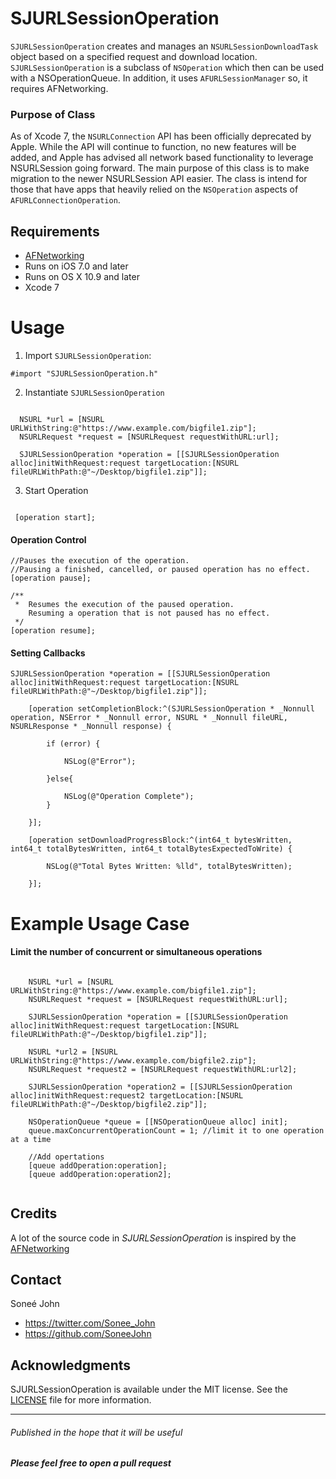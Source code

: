# SJURLSessionOperation

`SJURLSessionOperation` creates and manages an `NSURLSessionDownloadTask` object based on a specified request and download location. `SJURLSessionOperation` is a subclass of `NSOperation` which then can be used with a NSOperationQueue. In addition, it uses `AFURLSessionManager` so, it requires AFNetworking.

### Purpose of Class

As of Xcode 7, the `NSURLConnection` API has been officially deprecated by Apple. While the API will continue to function, no new features will be added, and Apple has advised all network based functionality to leverage NSURLSession going forward. The main purpose of this class is to make migration to the newer NSURLSession API easier. The class is intend for those that have apps that heavily relied on the `NSOperation` aspects of `AFURLConnectionOperation`.

## Requirements
- [AFNetworking](https://github.com/AFNetworking/AFNetworking)
- Runs on iOS 7.0 and later
- Runs on OS X 10.9 and later
- Xcode 7

# Usage

1. Import `SJURLSessionOperation`:

  ```objc
  #import "SJURLSessionOperation.h"
  ```
  
2. Instantiate `SJURLSessionOperation`

  ```objc
    
    NSURL *url = [NSURL URLWithString:@"https://www.example.com/bigfile1.zip"];
    NSURLRequest *request = [NSURLRequest requestWithURL:url];
    
    SJURLSessionOperation *operation = [[SJURLSessionOperation alloc]initWithRequest:request targetLocation:[NSURL fileURLWithPath:@"~/Desktop/bigfile1.zip"]];
  
  ```
3. Start Operation
  ```objc
   
   [operation start];
  
  ```
#### Operation Control
```objc
//Pauses the execution of the operation.
//Pausing a finished, cancelled, or paused operation has no effect.
[operation pause];
```
```objc
/**
 *  Resumes the execution of the paused operation.
    Resuming a operation that is not paused has no effect.
 */
[operation resume];
```
#### Setting Callbacks

```objc
SJURLSessionOperation *operation = [[SJURLSessionOperation alloc]initWithRequest:request targetLocation:[NSURL fileURLWithPath:@"~/Desktop/bigfile1.zip"]];
    
    [operation setCompletionBlock:^(SJURLSessionOperation * _Nonnull operation, NSError * _Nonnull error, NSURL * _Nonnull fileURL, NSURLResponse * _Nonnull response) {
        
        if (error) {
            
            NSLog(@"Error");
        
        }else{
            
            NSLog(@"Operation Complete");
        }
        
    }];
    
    [operation setDownloadProgressBlock:^(int64_t bytesWritten, int64_t totalBytesWritten, int64_t totalBytesExpectedToWrite) {
        
        NSLog(@"Total Bytes Written: %lld", totalBytesWritten);
        
    }];
 ```
# Example Usage Case
#### Limit the number of concurrent or simultaneous operations

```objc

    NSURL *url = [NSURL URLWithString:@"https://www.example.com/bigfile1.zip"];
    NSURLRequest *request = [NSURLRequest requestWithURL:url];
    
    SJURLSessionOperation *operation = [[SJURLSessionOperation alloc]initWithRequest:request targetLocation:[NSURL fileURLWithPath:@"~/Desktop/bigfile1.zip"]];
    
    NSURL *url2 = [NSURL URLWithString:@"https://www.example.com/bigfile2.zip"];
    NSURLRequest *request2 = [NSURLRequest requestWithURL:url2];
    
    SJURLSessionOperation *operation2 = [[SJURLSessionOperation alloc]initWithRequest:request2 targetLocation:[NSURL fileURLWithPath:@"~/Desktop/bigfile2.zip"]];

    NSOperationQueue *queue = [[NSOperationQueue alloc] init];
    queue.maxConcurrentOperationCount = 1; //limit it to one operation at a time
    
    //Add opertations
    [queue addOperation:operation];
    [queue addOperation:operation2];
    
```

## Credits

A lot of the source code in *SJURLSessionOperation* is inspired by the [AFNetworking ](https://github.com/AFNetworking/AFNetworking)

## Contact

Soneé John

- https://twitter.com/Sonee_John
- https://github.com/SoneeJohn

## Acknowledgments

SJURLSessionOperation is available under the MIT license. See the [LICENSE](LICENSE) file for more information.

--------
###### Published in the hope that it will be useful
##### Please feel free to open a pull request
